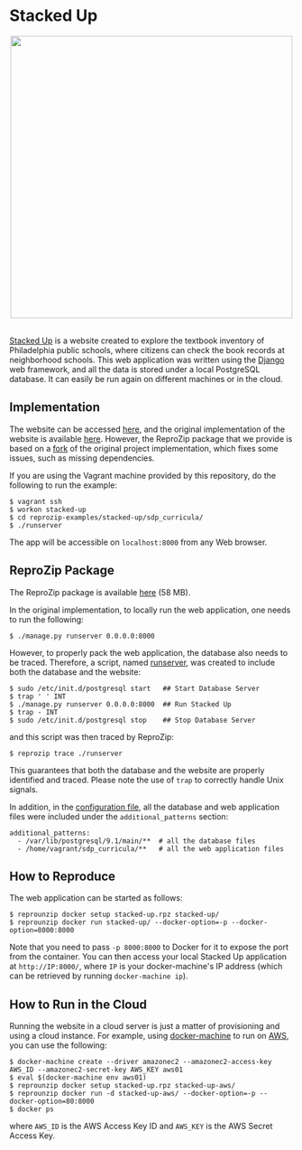Stacked Up
==========

<div align="center"><img src="stacked-up.png" height="500"></div>
<br/>

[Stacked Up](http://stackedup.org/) is a website created to explore the textbook inventory of Philadelphia public schools, where citizens can check the book records at neighborhood schools. This web application was written using the [Django](https://www.djangoproject.com/) web framework, and all the data is stored under a local PostgreSQL database. It can easily be run again on different machines or in the cloud.

Implementation
--------------

The website can be accessed [here](http://stackedup.org/), and the original implementation of the website is available [here](https://github.com/merbroussard/sdp_curricula). However, the ReproZip package that we provide is based on a [fork](https://github.com/fchirigati/sdp_curricula) of the original project implementation, which fixes some issues, such as missing dependencies.

If you are using the Vagrant machine provided by this repository, do the following to run the example:

    $ vagrant ssh
    $ workon stacked-up
    $ cd reprozip-examples/stacked-up/sdp_curricula/
    $ ./runserver

The app will be accessible on ``localhost:8000`` from any Web browser.

ReproZip Package
----------------

The ReproZip package is available [here](https://osf.io/nm283/) (58 MB).

In the original implementation, to locally run the web application, one needs to run the following:

    $ ./manage.py runserver 0.0.0.0:8000

However, to properly pack the web application, the database also needs to be traced. Therefore, a script, named [runserver](https://github.com/fchirigati/sdp_curricula/blob/master/runserver), was created to include both the database and the website:

    $ sudo /etc/init.d/postgresql start   ## Start Database Server
    $ trap ' ' INT
    $ ./manage.py runserver 0.0.0.0:8000  ## Run Stacked Up
    $ trap - INT
    $ sudo /etc/init.d/postgresql stop    ## Stop Database Server

and this script was then traced by ReproZip:

    $ reprozip trace ./runserver

This guarantees that both the database and the website are properly identified and traced. Please note the use of `trap` to correctly handle Unix signals.

In addition, in the [configuration file](http://reprozip.readthedocs.io/en/1.0.x/packing.html#editing-the-configuration-file), all the database and web application files were included under the ``additional_patterns`` section:

    additional_patterns:
      - /var/lib/postgresql/9.1/main/**  # all the database files
      - /home/vagrant/sdp_curricula/**   # all the web application files

How to Reproduce
----------------

The web application can be started as follows:

    $ reprounzip docker setup stacked-up.rpz stacked-up/
    $ reprounzip docker run stacked-up/ --docker-option=-p --docker-option=8000:8000

Note that you need to pass `-p 8000:8000` to Docker for it to expose the port from the container. You can then access your local Stacked Up application at `http://IP:8000/`, where `IP` is your docker-machine's IP address (which can be retrieved by running `docker-machine ip`).

How to Run in the Cloud
-----------------------

Running the website in a cloud server is just a matter of provisioning and using a cloud instance. For example, using [docker-machine](https://docs.docker.com/machine/) to run on [AWS](https://aws.amazon.com/), you can use the following:

    $ docker-machine create --driver amazonec2 --amazonec2-access-key AWS_ID --amazonec2-secret-key AWS_KEY aws01
    $ eval $(docker-machine env aws01)
    $ reprounzip docker setup stacked-up.rpz stacked-up-aws/
    $ reprounzip docker run -d stacked-up-aws/ --docker-option=-p --docker-option=80:8000
    $ docker ps

where `AWS_ID` is the AWS Access Key ID and `AWS_KEY` is the AWS Secret Access Key.
